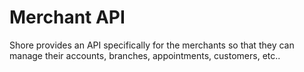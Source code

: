 # Merchant API

Shore provides an API specifically for the merchants so that
they can manage their accounts, branches, appointments,
customers, etc..